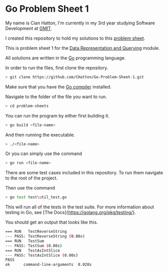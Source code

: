 # Go Problem Sheet 1
My name is Cian Hatton, I'm currently in my 3rd year studying Software Development at [GMIT](http://www.gmit.ie/).

I created this repository to hold my solutions to this [problem sheet](https://data-representation.github.io/problems/go-fundamentals.html).

This is problem sheet 1 for the [Data Representation and Querying](https://data-representation.github.io/) module.

All solutions are written in the [Go](https://golang.org/) programming language.

In order to run the files, first clone the repository.

```bash
> git clone https://github.com/CHatton/Go-Problem-Sheet-1.git
```

Make sure that you have the [Go compiler](https://golang.org/dl/)  installed.

Navigate to the folder of the file you want to run.

```bash
> cd problem-sheets
```

You can run the program by either first building it.

```bash
> go build <file-name>
```

And then running the executable.

```bash
> ./<file-name>
```

Or you can simply use the command

```bash
> go run <file-name>
```

There are some test cases included in this repository. To run them
navigate to the root of the project.

Then use the command

```bash
> go test test\util_test.go
```

This will run all of the tests in the test suite. For more information about testing in Go, see [The Docs]{https://golang.org/pkg/testing/}.

You should get an output that looks like this.

```bash
=== RUN   TestReverseString
--- PASS: TestReverseString (0.00s)
=== RUN   TestSum
--- PASS: TestSum (0.00s)
=== RUN   TestAsIntSlice
--- PASS: TestAsIntSlice (0.00s)
PASS
ok      command-line-arguments  0.020s
```



